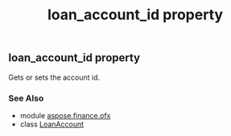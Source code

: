 ﻿---
title: loan_account_id property
second_title: Aspose.Finance for Python via .NET API References
description: 
type: docs
weight: 30
url: /python-net/aspose.finance.ofx/loanaccount/loan_account_id/
is_root: false
---

## loan_account_id property


Gets or sets the account id.

### See Also
* module [aspose.finance.ofx](../../)
* class [LoanAccount](/finance/python-net/aspose.finance.ofx/loanaccount)
